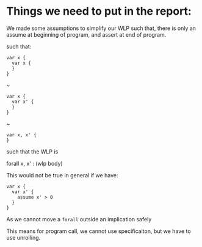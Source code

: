 # Things we need to put in the report:


We made some assumptions to simplify our WLP such that,
there is only an assume at beginning of program, and assert at end of program.

such that:

```
var x {
  var x {
  }
}
```

~

```
var x {
  var x' {
  }
}
```

~

```
var x, x' {
}
```

such that the WLP is

 forall x, x' : (wlp body)


This would not be true in general if we have:

```
var x {
  var x' {
    assume x' > 0
  }
}
```
As we cannot move a `forall` outside an implication safely


This means for program call, we cannot use specificaiton,
but we have to use unrolling.

